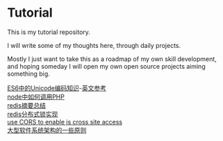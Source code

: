 # Tutorial

This is my tutorial repository.

I will write some of my thoughts here, through daily projects.

Mostly I just want to take this as a roadmap of my own skill development, and hoping someday I will open my own open source projects aiming something big.

[ES6中的Unicode编码知识](https://github.com/morfies/tutorial/wiki/ES6%E4%B8%AD%E7%9A%84Unicode%E7%BC%96%E7%A0%81%E7%9F%A5%E8%AF%86)-[英文参考](https://github.com/nzakas/understandinges6/blob/master/manuscript/02-Strings-and-Regular-Expressions.md)  
[node中如何调用PHP](https://github.com/morfies/tutorial/wiki/node%E4%B8%AD%E5%A6%82%E4%BD%95%E8%B0%83%E7%94%A8PHP%E7%A8%8B%E5%BA%8F)  
[redis摘要总结](https://github.com/morfies/tutorial/wiki/redis-%E6%91%98%E8%A6%81%E6%80%BB%E7%BB%93)  
[redis分布式锁实现](https://github.com/morfies/tutorial/wiki/Redis%E5%88%86%E5%B8%83%E5%BC%8F%E9%94%81%E7%9A%84%E5%AE%9E%E7%8E%B0)  
[use CORS to enable js cross site access](https://github.com/morfies/tutorial/wiki/use-CORS-to-enable-js-cross-site-access)  
[大型软件系统架构的一些原则](https://github.com/morfies/tutorial/wiki/%E5%A4%A7%E5%9E%8B%E8%BD%AF%E4%BB%B6%E7%B3%BB%E7%BB%9F%E6%9E%B6%E6%9E%84%E7%9A%84%E4%B8%80%E4%BA%9B%E5%8E%9F%E5%88%99)
